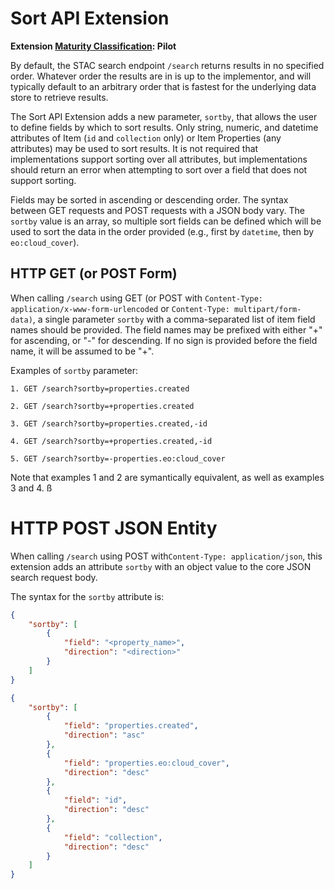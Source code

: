 # Sort API Extension

**Extension [Maturity Classification](../README.md#extension-maturity): Pilot**

By default, the STAC search endpoint `/search` returns results in no specified order.  Whatever order the results are in 
is up to the implementor, and will typically default to an arbitrary order that is fastest for the underlying data store 
to retrieve results.
 
The Sort API Extension adds a new parameter, `sortby`, that allows the user to define fields by which to sort results. 
Only string, numeric, and datetime attributes of Item (`id` and `collection` only) or Item Properties (any attributes) 
may be used to sort results.  It is not required that implementations support sorting over all attributes, but 
implementations should return an error when attempting to sort over a field that does not support sorting. 

Fields may be sorted in ascending or descending order.  The syntax between GET requests and POST requests with a JSON 
body vary.  The `sortby` value is an array, so multiple sort fields can be defined which will be used to sort 
the data in the order provided (e.g., first by `datetime`, then by `eo:cloud_cover`).

## HTTP GET (or POST Form)

When calling `/search` using GET (or POST with `Content-Type: application/x-www-form-urlencoded` or 
`Content-Type: multipart/form-data)`, a single parameter `sortby` with a comma-separated list of item field names should 
be provided. The field names may be prefixed with either "+" for ascending, or "-" for descending.  If no sign is 
provided before the field name, it will be assumed to be "+". 

Examples of `sortby` parameter:

    1. GET /search?sortby=properties.created
    
    2. GET /search?sortby=+properties.created
    
    3. GET /search?sortby=properties.created,-id
    
    4. GET /search?sortby=+properties.created,-id
    
    5. GET /search?sortby=-properties.eo:cloud_cover
    
Note that examples 1 and 2 are symantically equivalent, as well as examples 3 and 4.
ß
# HTTP POST JSON Entity

When calling `/search` using POST with`Content-Type: application/json`, this extension adds an attribute `sortby` with 
an object value to the core JSON search request body.

The syntax for the `sortby` attribute is:

```json
{
    "sortby": [
        {
            "field": "<property_name>",
            "direction": "<direction>"
        }
    ]
}
```

```json
{
    "sortby": [
        {
            "field": "properties.created",
            "direction": "asc"
        },
        {
            "field": "properties.eo:cloud_cover",
            "direction": "desc"
        },
        {
            "field": "id",
            "direction": "desc"
        },
        {
            "field": "collection",
            "direction": "desc"
        }
    ]
}
```

